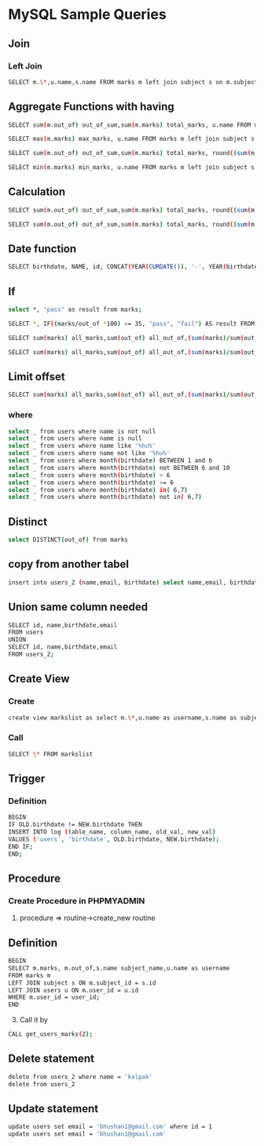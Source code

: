 # MySQL Sample Queries

## Join

### Left Join

```bash
SELECT m.\*,u.name,s.name FROM marks m left join subject s on m.subject_id = s.id left join users u on m.user_id = u.id
```

## Aggregate Functions with having

```bash
SELECT sum(m.out_of) out_of_sum,sum(m.marks) total_marks, u.name FROM marks m left join subject s on m.subject_id = s.id left join users u on m.user_id = u.id group by m.user_id
```

```bash
SELECT max(m.marks) max_marks, u.name FROM marks m left join subject s on m.subject_id = s.id left join users u on m.user_id = u.id group by m.user_id
```

```bash
SELECT sum(m.out_of) out_of_sum,sum(m.marks) total_marks, round((sum(m.marks)/sum(m.out_of))\*100,2) percentage, u.name FROM marks m left join subject s on m.subject_id = s.id left join users u on m.user_id = u.id group by m.user_id having percentage > 60;
```

```bash
SELECT min(m.marks) min_marks, u.name FROM marks m left join subject s on m.subject_id = s.id left join users u on m.user_id = u.id group by m.user_id
```

## Calculation

```bash
SELECT sum(m.out_of) out_of_sum,sum(m.marks) total_marks, round((sum(m.marks)/sum(m.out_of))\*100,2) percentage, u.name FROM marks m left join subject s on m.subject_id = s.id left join users u on m.user_id = u.id group by m.user_id
```

```bash
SELECT sum(m.out_of) out_of_sum,sum(m.marks) total_marks, round((sum(m.marks)/sum(m.out_of))\*100,2) percentage, upper( u.name) upper_name,lower(u.name) lower_name FROM marks m left join subject s on m.subject_id = s.id left join users u on m.user_id = u.id group by m.user_id having percentage > 60
```

## Date function

```bash
SELECT birthdate, NAME, id, CONCAT(YEAR(CURDATE()), '-', YEAR(birthdate),'-',(RIGHT(CURDATE(), 5) < RIGHT(birthdate, 5))) AS formula, YEAR(CURDATE()) - YEAR(birthdate) - (RIGHT(CURDATE(), 5) < RIGHT(birthdate, 5)) AS age FROM users;
```

## If

```bash
select *, "pass" as result from marks;
```

```bash
SELECT *, IF((marks/out_of *100) >= 35, "pass", "fail") AS result FROM marks;
```

```bash
SELECT sum(marks) all_marks,sum(out_of) all_out_of,(sum(marks)/sum(out_of) *100) percentage, IF((sum(marks)/sum(out_of) *100) >= 35, "pass", "fail") AS result, u.name FROM marks m left join subject s on m.subject_id = s.id left join users u on m.user_id = u.id group by m.user_id
```

```bash
SELECT sum(marks) all_marks,sum(out_of) all_out_of,(sum(marks)/sum(out_of) *100) percentage, IF((sum(marks)/sum(out_of) *100) >= 35, "pass", "fail") AS result, u.name FROM marks m left join subject s on m.subject_id = s.id left join users u on m.user_id = u.id group by m.user_id order by percentage desc LIMIT 3
```

## Limit offset

```bash
SELECT sum(marks) all_marks,sum(out_of) all_out_of,(sum(marks)/sum(out_of) *100) percentage, IF((sum(marks)/sum(out_of) *100) >= 35, "pass", "fail") AS result, u.name FROM marks m left join subject s on m.subject_id = s.id left join users u on m.user_id = u.id group by m.user_id order by percentage desc LIMIT 1,3
```

### where

```bash
select _ from users where name is not null
select _ from users where name is null
select _ from users where name like '%hu%'
select _ from users where name not like '%hu%'
select _ from users where month(birthdate) BETWEEN 1 and 6
select _ from users where month(birthdate) not BETWEEN 6 and 10
select _ from users where month(birthdate) > 6
select _ from users where month(birthdate) >= 6
select _ from users where month(birthdate) in( 6,7)
select _ from users where month(birthdate) not in( 6,7)
```

## Distinct

```bash
select DISTINCT(out_of) from marks
```

## copy from another tabel

```bash
insert into users_2 (name,email, birthdate) select name,email, birthdate from users
```

## Union same column needed

```bash
SELECT id, name,birthdate,email
FROM users
UNION
SELECT id, name,birthdate,email
FROM users_2;
```

## Create View

### Create

```bash
create view markslist as select m.\*,u.name as username,s.name as subjectname FROM marks m left join subject s on m.subject_id = s.id left join users u on m.user_id = u.id
```

### Call

```bash
SELECT \* FROM markslist
```

## Trigger

### Definition

```bash
BEGIN
IF OLD.birthdate != NEW.birthdate THEN
INSERT INTO log (table_name, column_name, old_val, new_val)
VALUES ('users', 'birthdate', OLD.birthdate, NEW.birthdate);
END IF;
END;
```

## Procedure

### Create Procedure in PHPMYADMIN

1. procedure => routine->create_new routine

## Definition

```bash
BEGIN
SELECT m.marks, m.out_of,s.name subject_name,u.name as username
FROM marks m
LEFT JOIN subject s ON m.subject_id = s.id
LEFT JOIN users u ON m.user_id = u.id
WHERE m.user_id = user_id;
END
```

3. Call it by

```bash
CALL get_users_marks(2);
```

## Delete statement

```bash
delete from users_2 where name = 'kalpak'
delete from users_2
```

## Update statement

```bash
update users set email = 'bhushan1@gmail.com' where id = 1
update users set email = 'bhushan1@gmail.com'
```
